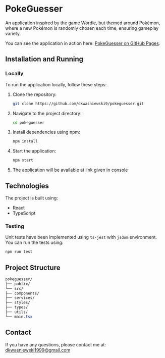 # PokeGuesser

An application inspired by the game Wordle, but themed around Pokémon, where a new Pokémon is randomly chosen each time, ensuring gameplay variety.

You can see the application in action here: [PokeGuesser on GitHub Pages](https://dkwasniewski9.github.io/pokeguesser/).

## Installation and Running

### Locally

To run the application locally, follow these steps:

1. Clone the repository:

   ```bash
   git clone https://github.com/dkwasniewski9/pokeguesser.git
2. Navigate to the project directory:
   ```bash
   cd pokeguesser
3. Install dependencies using npm:
   ```bash
   npm install
4. Start the application:
   ```bash
   npm start
5. The application will be available at link given in console

## Technologies

The project is built using:

- React
- TypeScript

### Testing

Unit tests have been implemented using `ts-jest` with `jsdom` environment. You can run the tests using:

```bash
npm run test
```

## Project Structure
```css
pokeguesser/
├── public/
└── src/
├── components/
├── services/
├── styles/
├── types/
├── utils/
└── main.tsx
```
## Contact
If you have any questions, please contact me at: dkwasniewski1999@gmail.com